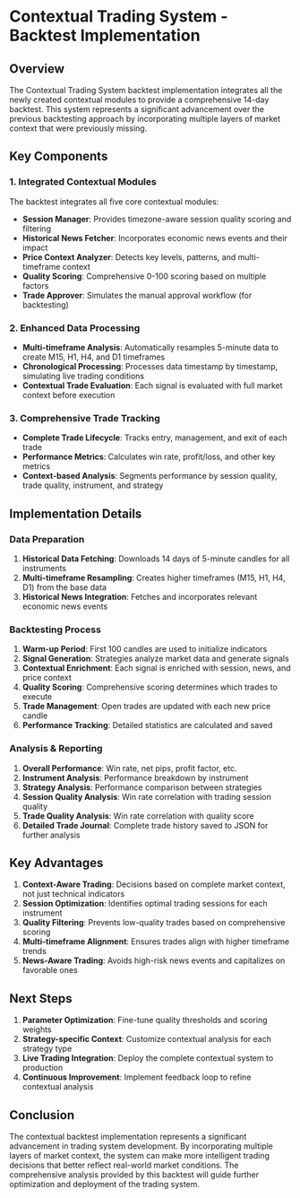 # Contextual Trading System - Backtest Implementation

## Overview

The Contextual Trading System backtest implementation integrates all the newly created contextual modules to provide a comprehensive 14-day backtest. This system represents a significant advancement over the previous backtesting approach by incorporating multiple layers of market context that were previously missing.

## Key Components

### 1. Integrated Contextual Modules

The backtest integrates all five core contextual modules:

- **Session Manager**: Provides timezone-aware session quality scoring and filtering
- **Historical News Fetcher**: Incorporates economic news events and their impact
- **Price Context Analyzer**: Detects key levels, patterns, and multi-timeframe context
- **Quality Scoring**: Comprehensive 0-100 scoring based on multiple factors
- **Trade Approver**: Simulates the manual approval workflow (for backtesting)

### 2. Enhanced Data Processing

- **Multi-timeframe Analysis**: Automatically resamples 5-minute data to create M15, H1, H4, and D1 timeframes
- **Chronological Processing**: Processes data timestamp by timestamp, simulating live trading conditions
- **Contextual Trade Evaluation**: Each signal is evaluated with full market context before execution

### 3. Comprehensive Trade Tracking

- **Complete Trade Lifecycle**: Tracks entry, management, and exit of each trade
- **Performance Metrics**: Calculates win rate, profit/loss, and other key metrics
- **Context-based Analysis**: Segments performance by session quality, trade quality, instrument, and strategy

## Implementation Details

### Data Preparation

1. **Historical Data Fetching**: Downloads 14 days of 5-minute candles for all instruments
2. **Multi-timeframe Resampling**: Creates higher timeframes (M15, H1, H4, D1) from the base data
3. **Historical News Integration**: Fetches and incorporates relevant economic news events

### Backtesting Process

1. **Warm-up Period**: First 100 candles are used to initialize indicators
2. **Signal Generation**: Strategies analyze market data and generate signals
3. **Contextual Enrichment**: Each signal is enriched with session, news, and price context
4. **Quality Scoring**: Comprehensive scoring determines which trades to execute
5. **Trade Management**: Open trades are updated with each new price candle
6. **Performance Tracking**: Detailed statistics are calculated and saved

### Analysis & Reporting

1. **Overall Performance**: Win rate, net pips, profit factor, etc.
2. **Instrument Analysis**: Performance breakdown by instrument
3. **Strategy Analysis**: Performance comparison between strategies
4. **Session Quality Analysis**: Win rate correlation with trading session quality
5. **Trade Quality Analysis**: Win rate correlation with quality score
6. **Detailed Trade Journal**: Complete trade history saved to JSON for further analysis

## Key Advantages

1. **Context-Aware Trading**: Decisions based on complete market context, not just technical indicators
2. **Session Optimization**: Identifies optimal trading sessions for each instrument
3. **Quality Filtering**: Prevents low-quality trades based on comprehensive scoring
4. **Multi-timeframe Alignment**: Ensures trades align with higher timeframe trends
5. **News-Aware Trading**: Avoids high-risk news events and capitalizes on favorable ones

## Next Steps

1. **Parameter Optimization**: Fine-tune quality thresholds and scoring weights
2. **Strategy-specific Context**: Customize contextual analysis for each strategy type
3. **Live Trading Integration**: Deploy the complete contextual system to production
4. **Continuous Improvement**: Implement feedback loop to refine contextual analysis

## Conclusion

The contextual backtest implementation represents a significant advancement in trading system development. By incorporating multiple layers of market context, the system can make more intelligent trading decisions that better reflect real-world market conditions. The comprehensive analysis provided by this backtest will guide further optimization and deployment of the trading system.



